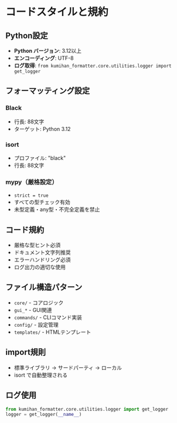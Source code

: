 # コードスタイルと規約

## Python設定
- **Python バージョン**: 3.12以上
- **エンコーディング**: UTF-8
- **ログ取得**: `from kumihan_formatter.core.utilities.logger import get_logger`

## フォーマッティング設定
### Black
- 行長: 88文字
- ターゲット: Python 3.12

### isort
- プロファイル: "black"
- 行長: 88文字

### mypy（厳格設定）
- `strict = true`
- すべての型チェック有効
- 未型定義・any型・不完全定義を禁止

## コード規約
- 厳格な型ヒント必須
- ドキュメント文字列推奨
- エラーハンドリング必須
- ログ出力の適切な使用

## ファイル構造パターン
- `core/` - コアロジック
- `gui_*` - GUI関連
- `commands/` - CLIコマンド実装
- `config/` - 設定管理
- `templates/` - HTMLテンプレート

## import規則
- 標準ライブラリ → サードパーティ → ローカル
- isort で自動整理される

## ログ使用
```python
from kumihan_formatter.core.utilities.logger import get_logger
logger = get_logger(__name__)
```